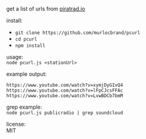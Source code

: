 get a list of urls from [piratrad.io](https://piratrad.io)

install:  
 - `git clone https://github.com/murlocbrand/pcurl`
 - `cd pcurl`
 - `npm install`

usage:  
`node pcurl.js <stationUrl>`

example output:  
```
https://www.youtube.com/watch?v=xymjDyGIvQ4
https://www.youtube.com/watch?v=lFpCJcsFFAc
https://www.youtube.com/watch?v=LvwBDCb7bmM
```

grep example:  
`node pcurl.js publicradio | grep soundcloud`

license:  
MIT
